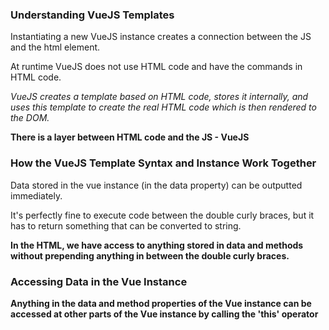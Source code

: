 ### Understanding VueJS Templates

Instantiating a new VueJS instance creates a connection between the JS and the html element.

At runtime VueJS does not use HTML code and have the commands in HTML code.

*VueJS creates a template based on HTML code, stores it internally, and uses this template to create the real HTML code which is then rendered to the DOM.*

**There is a layer between HTML code and the JS - VueJS**

### How the VueJS Template Syntax and Instance Work Together

Data stored in the vue instance (in the data property) can be outputted immediately.

It's perfectly fine to execute code between the double curly braces, but it has to return something that can be converted to string.

**In the HTML, we have access to anything stored in data and methods without prepending anything in between the double curly braces.**

### Accessing Data in the Vue Instance

**Anything in the data and method properties of the Vue instance can be accessed at other parts of the Vue instance by calling the 'this' operator**